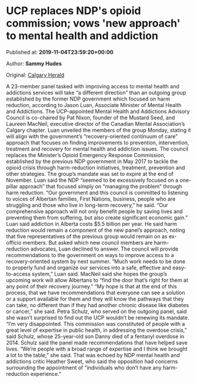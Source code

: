 
# UCP replaces NDP's opioid commission; vows 'new approach' to mental health and addiction

Published at: **2019-11-04T23:59:20+00:00**

Author: **Sammy Hudes**

Original: [Calgary Herald](https://calgaryherald.com/news/politics/ucp-replaces-ndps-opioid-commission-vows-new-approach-to-mental-health-and-addiction)

A 23-member panel tasked with improving access to mental health and addictions services will take “a different direction” than an outgoing group established by the former NDP government which focused on harm reduction, according to Jason Luan, Associate Minister of Mental Health and Addictions.
The UCP-appointed Mental Health and Addictions Advisory Council is co-chaired by Pat Nixon, founder of the Mustard Seed, and Laureen MacNeil, executive director of the Canadian Mental Association’s Calgary chapter.
Luan unveiled the members of the group Monday, stating it will align with the government’s “recovery-oriented continuum of care” approach that focuses on finding improvements to prevention, intervention, treatment and recovery for mental health and addiction issues.
The council replaces the Minister’s Opioid Emergency Response Commission, established by the previous NDP government in May 2017 to tackle the opioid crisis through harm-reduction initiatives, treatment, prevention and other strategies. The group’s mandate was set to expire at the end of November.
Luan said the NDP “seemed to be excessively focused on a one-pillar approach” that focused simply on “managing the problem” through harm reduction.
“Our government and this council is committed to listening to voices of Albertan families, First Nations, business, people who are struggling and those who live in long-term recovery,” he said. “Our comprehensive approach will not only benefit people by saving lives and preventing them from suffering, but also create significant economic gain.”
Luan said addiction in Alberta costs $5.5 billion per year.
He said harm reduction would remain a component of the new panel’s approach, noting that five representatives of the previous group would remain on as ex-officio members.
But asked which new council members are harm-reduction advocates, Luan declined to answer.
The council will provide recommendations to the government on ways to improve access to a recovery-oriented system by next summer.
“Much work needs to be done to properly fund and organize our services into a safe, effective and easy-to-access system,” Luan said.
MacNeil said she hopes the group’s upcoming work will allow Albertans to “find the door that’s right for them at any point of their recovery journey.”
“My hope is that at the end of this process, that we have recommendations that everyone can see a solution or a support available for them and they will know the pathways that they can take, no different than if they had another chronic disease like diabetes or cancer,” she said.
Petra Schulz, who served on the outgoing panel, said she wasn’t surprised to find out the UCP wouldn’t be renewing its mandate.
“I’m very disappointed. This commission was constituted of people with a great level of expertise in public health, in addressing the overdose crisis,” said Schulz, whose 25-year-old son Danny died of a fentanyl overdose in 2014.
Schulz said the panel made recommendations that have helped save lives.
“We’re people with a broad range of expertise and I think we brought a lot to the table,” she said.
That was echoed by NDP mental health and addictions critic Heather Sweet, who said the opposition had concerns surrounding the appointment of “individuals who don’t have any harm-reduction experience.”
